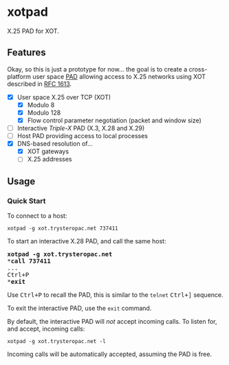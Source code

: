 # xotpad

X.25 PAD for XOT.

## Features

Okay, so this is just a prototype for now... the goal is to create a cross-platform user space
[PAD](https://en.wikipedia.org/wiki/Packet_assembler/disassembler)
allowing access to X.25 networks using XOT described in
[RFC 1613](https://www.rfc-editor.org/rfc/rfc1613.html).

  - [x] User space X.25 over TCP (XOT)
      - [x] Modulo 8
      - [x] Modulo 128
      - [x] Flow control parameter negotiation (packet and window size)
  - [ ] Interactive _Triple-X_ PAD (X.3, X.28 and X.29)
  - [ ] Host PAD providing access to local processes
  - [x] DNS-based resolution of...
      - [x] XOT gateways
      - [ ] X.25 addresses

## Usage

### Quick Start

To connect to a host:

```
xotpad -g xot.trysteropac.net 737411
```

To start an interactive X.28 PAD, and call the same host:

<pre>
<b>xotpad -g xot.trysteropac.net</b>
*<b>call 737411</b>
...
<kbd><kbd>Ctrl</kbd>+<kbd>P</kbd></kbd>
*<b>exit</b>
</pre>

Use <kbd><kbd>Ctrl</kbd>+<kbd>P</kbd></kbd> to recall the PAD, this is similar to the `telnet`
<kbd><kbd>Ctrl</kbd>+<kbd>]</kbd></kbd> sequence.

To exit the interactive PAD, use the `exit` command.

By default, the interactive PAD will _not_ accept incoming calls. To listen for, and accept, incoming calls:

```
xotpad -g xot.trysteropac.net -l
```

Incoming calls will be automatically accepted, assuming the PAD is free.
